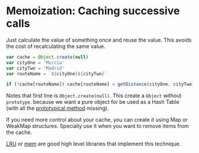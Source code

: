 # Memoization: Caching successive calls

Just calculate the value of something once and reuse the value. This avoids the cost of recalculating the same value.

```js
var cache = Object.create(null)
var cityOne = 'Murcia'
var cityTwo = 'Madrid'
var routeName = `${cityOne}${cityTwo}`

if (!cache[routeName]) cache[routeName] = getDistance(cityOne, cityTwo)
```

Notes that first line is `Object.create(null)`. This create a `Object` without `prototype`. because we want a pure object for be used as a Hash Table (with all the [prototypical method](https://developer.mozilla.org/es/docs/Web/JavaScript/Referencia/Objetos_globales/Object/prototype) missing).

If you need more control about your cache, you can create it using Map or WeakMap structures. Specially use it when you want to remove items from the cache.

[LRU](https://www.npmjs.com/package/lru) or [mem](https://www.npmjs.com/package/mem) are good high level libraries that implement this technique.
